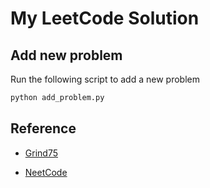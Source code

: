 # My LeetCode Solution

## Add new problem
Run the following script to add a new problem
```sh
python add_problem.py
```

## Reference
- [Grind75](https://www.techinterviewhandbook.org/grind75)

- [NeetCode](https://neetcode.io/practice)